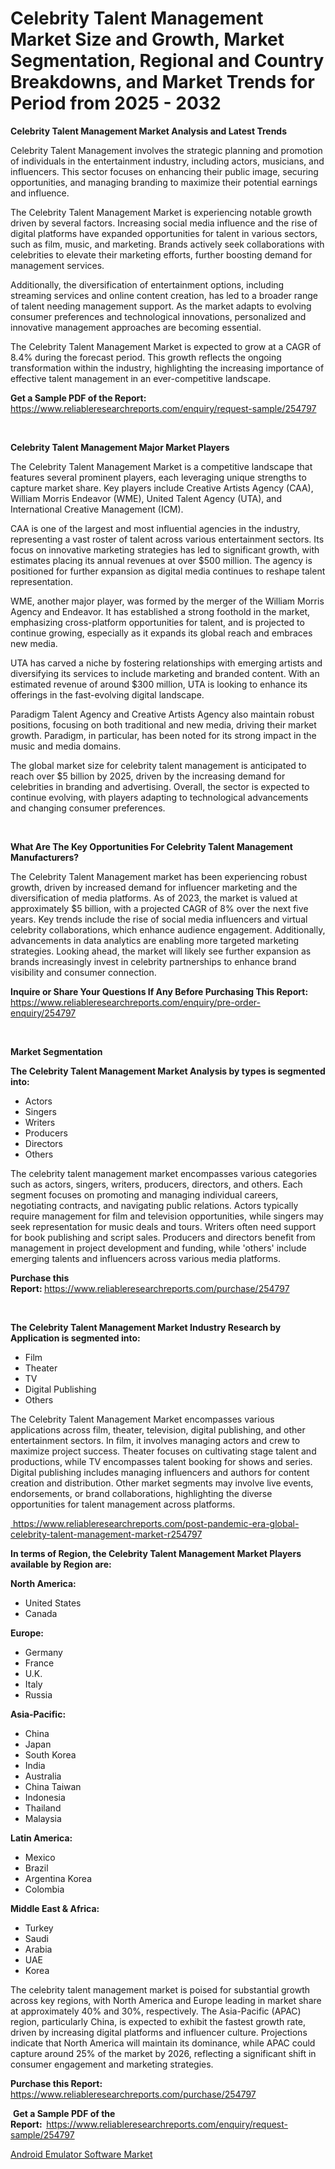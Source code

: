 <p><h1>Celebrity Talent Management Market Size and Growth, Market Segmentation, Regional and Country Breakdowns, and Market Trends for Period from 2025 -  2032</h1></p><p><strong>Celebrity Talent Management Market Analysis and Latest Trends</strong></p>
<p><p>Celebrity Talent Management involves the strategic planning and promotion of individuals in the entertainment industry, including actors, musicians, and influencers. This sector focuses on enhancing their public image, securing opportunities, and managing branding to maximize their potential earnings and influence. </p><p>The Celebrity Talent Management Market is experiencing notable growth driven by several factors. Increasing social media influence and the rise of digital platforms have expanded opportunities for talent in various sectors, such as film, music, and marketing. Brands actively seek collaborations with celebrities to elevate their marketing efforts, further boosting demand for management services. </p><p>Additionally, the diversification of entertainment options, including streaming services and online content creation, has led to a broader range of talent needing management support. As the market adapts to evolving consumer preferences and technological innovations, personalized and innovative management approaches are becoming essential.</p><p>The Celebrity Talent Management Market is expected to grow at a CAGR of 8.4% during the forecast period. This growth reflects the ongoing transformation within the industry, highlighting the increasing importance of effective talent management in an ever-competitive landscape.</p></p>
<p><strong>Get a Sample PDF of the Report:&nbsp;</strong> <a href="https://www.reliableresearchreports.com/enquiry/request-sample/254797?utm_campaign=3131&utm_medium=2&utm_source=Github&utm_content=ia&utm_term=30032025&utm_id=celebrity-talent-management">https://www.reliableresearchreports.com/enquiry/request-sample/254797</a></p>
<p>&nbsp;</p>
<p><strong>Celebrity Talent Management Major Market Players</strong></p>
<p><p>The Celebrity Talent Management Market is a competitive landscape that features several prominent players, each leveraging unique strengths to capture market share. Key players include Creative Artists Agency (CAA), William Morris Endeavor (WME), United Talent Agency (UTA), and International Creative Management (ICM).</p><p>CAA is one of the largest and most influential agencies in the industry, representing a vast roster of talent across various entertainment sectors. Its focus on innovative marketing strategies has led to significant growth, with estimates placing its annual revenues at over $500 million. The agency is positioned for further expansion as digital media continues to reshape talent representation.</p><p>WME, another major player, was formed by the merger of the William Morris Agency and Endeavor. It has established a strong foothold in the market, emphasizing cross-platform opportunities for talent, and is projected to continue growing, especially as it expands its global reach and embraces new media.</p><p>UTA has carved a niche by fostering relationships with emerging artists and diversifying its services to include marketing and branded content. With an estimated revenue of around $300 million, UTA is looking to enhance its offerings in the fast-evolving digital landscape.</p><p>Paradigm Talent Agency and Creative Artists Agency also maintain robust positions, focusing on both traditional and new media, driving their market growth. Paradigm, in particular, has been noted for its strong impact in the music and media domains.</p><p>The global market size for celebrity talent management is anticipated to reach over $5 billion by 2025, driven by the increasing demand for celebrities in branding and advertising. Overall, the sector is expected to continue evolving, with players adapting to technological advancements and changing consumer preferences.</p></p>
<p>&nbsp;</p>
<p><strong>What Are The Key Opportunities For Celebrity Talent Management Manufacturers?</strong></p>
<p><p>The Celebrity Talent Management market has been experiencing robust growth, driven by increased demand for influencer marketing and the diversification of media platforms. As of 2023, the market is valued at approximately $5 billion, with a projected CAGR of 8% over the next five years. Key trends include the rise of social media influencers and virtual celebrity collaborations, which enhance audience engagement. Additionally, advancements in data analytics are enabling more targeted marketing strategies. Looking ahead, the market will likely see further expansion as brands increasingly invest in celebrity partnerships to enhance brand visibility and consumer connection.</p></p>
<p><strong>Inquire or Share Your Questions If Any Before Purchasing This Report:</strong> <a href="https://www.reliableresearchreports.com/enquiry/pre-order-enquiry/254797?utm_campaign=3131&utm_medium=2&utm_source=Github&utm_content=ia&utm_term=30032025&utm_id=celebrity-talent-management">https://www.reliableresearchreports.com/enquiry/pre-order-enquiry/254797</a></p>
<p>&nbsp;</p>
<p><strong>Market Segmentation</strong></p>
<p><strong>The Celebrity Talent Management Market Analysis by types is segmented into:</strong></p>
<p><ul><li>Actors</li><li>Singers</li><li>Writers</li><li>Producers</li><li>Directors</li><li>Others</li></ul></p>
<p><p>The celebrity talent management market encompasses various categories such as actors, singers, writers, producers, directors, and others. Each segment focuses on promoting and managing individual careers, negotiating contracts, and navigating public relations. Actors typically require management for film and television opportunities, while singers may seek representation for music deals and tours. Writers often need support for book publishing and script sales. Producers and directors benefit from management in project development and funding, while 'others' include emerging talents and influencers across various media platforms.</p></p>
<p><strong>Purchase this Report:&nbsp;</strong><a href="https://www.reliableresearchreports.com/purchase/254797?utm_campaign=3131&utm_medium=2&utm_source=Github&utm_content=ia&utm_term=30032025&utm_id=celebrity-talent-management">https://www.reliableresearchreports.com/purchase/254797</a></p>
<p>&nbsp;</p>
<p><strong>The Celebrity Talent Management Market Industry Research by Application is segmented into:</strong></p>
<p><ul><li>Film</li><li>Theater</li><li>TV</li><li>Digital Publishing</li><li>Others</li></ul></p>
<p><p>The Celebrity Talent Management Market encompasses various applications across film, theater, television, digital publishing, and other entertainment sectors. In film, it involves managing actors and crew to maximize project success. Theater focuses on cultivating stage talent and productions, while TV encompasses talent booking for shows and series. Digital publishing includes managing influencers and authors for content creation and distribution. Other market segments may involve live events, endorsements, or brand collaborations, highlighting the diverse opportunities for talent management across platforms.</p></p>
<p><a href="https://www.reliableresearchreports.com/post-pandemic-era-global-celebrity-talent-management-market-r254797?utm_campaign=3131&utm_medium=2&utm_source=Github&utm_content=ia&utm_term=30032025&utm_id=celebrity-talent-management">&nbsp;https://www.reliableresearchreports.com/post-pandemic-era-global-celebrity-talent-management-market-r254797</a></p>
<p><strong>In terms of Region, the Celebrity Talent Management Market Players available by Region are:</strong></p>
<p>
    <p> <strong> North America: </strong>
        <ul>
            <li>United States</li>
            <li>Canada</li>
        </ul>
        </p> 
    <p> <strong> Europe: </strong>
        <ul>
            <li>Germany</li>
            <li>France</li>
            <li>U.K.</li>
            <li>Italy</li>
            <li>Russia</li>
        </ul>
        </p> 
    <p> <strong> Asia-Pacific: </strong>
        <ul>
            <li>China</li>
            <li>Japan</li>
            <li>South Korea</li>
            <li>India</li>
            <li>Australia</li>
            <li>China Taiwan</li>
            <li>Indonesia</li>
            <li>Thailand</li>
            <li>Malaysia</li>
        </ul>
        </p> 
    <p> <strong> Latin America: </strong>
        <ul>
            <li>Mexico</li>
            <li>Brazil</li>
            <li>Argentina Korea</li>
            <li>Colombia</li>
        </ul>
        </p> 
    <p> <strong> Middle East & Africa: </strong>
        <ul>
            <li>Turkey</li>
            <li>Saudi</li>
            <li>Arabia</li>
            <li>UAE</li>
            <li>Korea</li>
        </ul>
    </p>
    </p>
<p><p>The celebrity talent management market is poised for substantial growth across key regions, with North America and Europe leading in market share at approximately 40% and 30%, respectively. The Asia-Pacific (APAC) region, particularly China, is expected to exhibit the fastest growth rate, driven by increasing digital platforms and influencer culture. Projections indicate that North America will maintain its dominance, while APAC could capture around 25% of the market by 2026, reflecting a significant shift in consumer engagement and marketing strategies.</p></p>
<p><strong>Purchase this Report: </strong><a href="https://www.reliableresearchreports.com/purchase/254797?utm_campaign=3131&utm_medium=2&utm_source=Github&utm_content=ia&utm_term=30032025&utm_id=celebrity-talent-management">https://www.reliableresearchreports.com/purchase/254797</a></p>
<p>&nbsp;<strong>Get a Sample PDF of the Report:&nbsp;&nbsp;</strong><a href="https://www.reliableresearchreports.com/enquiry/request-sample/254797?utm_campaign=3131&utm_medium=2&utm_source=Github&utm_content=ia&utm_term=30032025&utm_id=celebrity-talent-management">https://www.reliableresearchreports.com/enquiry/request-sample/254797</a></p>
<p><strong></strong></p>
<p><p><a href="https://github.com/lefiobakali/Market-Research-Report-List-1/blob/main/android-emulator-software-market.md?utm_campaign=3131&utm_medium=2&utm_source=Github&utm_content=ia&utm_term=30032025&utm_id=celebrity-talent-management">Android Emulator Software Market</a></p></p>